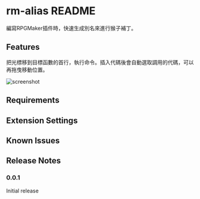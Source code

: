 # rm-alias README

編寫RPGMaker插件時，快速生成別名來進行猴子補丁。

## Features

把光標移到目標函數的首行，執行命令。插入代碼後會自動選取調用的代碼，可以再拖曳移動位置。

![screenshot](screenshot.png)

## Requirements


## Extension Settings


## Known Issues


## Release Notes

### 0.0.1

Initial release